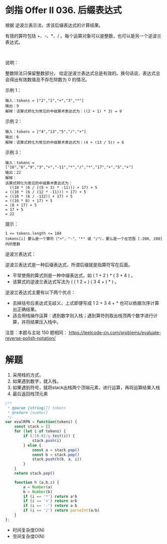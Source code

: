 # 剑指 Offer II 036. 后缀表达式
根据 逆波兰表示法，求该后缀表达式的计算结果。

有效的算符包括 +、-、*、/ 。每个运算对象可以是整数，也可以是另一个逆波兰表达式。

 

说明：

整数除法只保留整数部分。
给定逆波兰表达式总是有效的。换句话说，表达式总会得出有效数值且不存在除数为 0 的情况。
 

示例 1：
```
输入：tokens = ["2","1","+","3","*"]
输出：9
解释：该算式转化为常见的中缀算术表达式为：((2 + 1) * 3) = 9
```
示例 2：
```
输入：tokens = ["4","13","5","/","+"]
输出：6
解释：该算式转化为常见的中缀算术表达式为：(4 + (13 / 5)) = 6
```
示例 3：
```
输入：tokens = ["10","6","9","3","+","-11","*","/","*","17","+","5","+"]
输出：22
解释：
该算式转化为常见的中缀算术表达式为：
  ((10 * (6 / ((9 + 3) * -11))) + 17) + 5
= ((10 * (6 / (12 * -11))) + 17) + 5
= ((10 * (6 / -132)) + 17) + 5
= ((10 * 0) + 17) + 5
= (0 + 17) + 5
= 17 + 5
= 22
```

提示：
```
1 <= tokens.length <= 104
tokens[i] 要么是一个算符（"+"、"-"、"*" 或 "/"），要么是一个在范围 [-200, 200] 内的整数
```

逆波兰表达式：

逆波兰表达式是一种后缀表达式，所谓后缀就是指算符写在后面。

- 平常使用的算式则是一种中缀表达式，如 ( 1 + 2 ) * ( 3 + 4 ) 。
- 该算式的逆波兰表达式写法为 ( ( 1 2 + ) ( 3 4 + ) * ) 。

逆波兰表达式主要有以下两个优点：

- 去掉括号后表达式无歧义，上式即便写成 1 2 + 3 4 + * 也可以依据次序计算出正确结果。
- 适合用栈操作运算：遇到数字则入栈；遇到算符则取出栈顶两个数字进行计算，并将结果压入栈中。
 

注意：本题与主站 150 题相同： https://leetcode-cn.com/problems/evaluate-reverse-polish-notation/

# 解题
1. 采用栈的方式，
2. 如果遇到数字，就入栈，
3. 如果遇到符号，就将stack出栈两个顶端元素，进行运算，再将运算结果入栈
4. 最后返回栈顶元素
```js
/**
 * @param {string[]} tokens
 * @return {number}
 */
var evalRPN = function(tokens) {
    const stack = []
    for (let i of tokens) {
        if (/[0-9]/g.test(i)) {
            stack.push(i)
        } else {
            const a = stack.pop()
            const b = stack.pop()
            stack.push(h(b, a, i))
        }
    }
    return stack.pop()

    function h (a,b,i) {
        a = Number(a)
        b = Number(b)
        if (i == '*') return a*b
        if (i == '+') return a+b
        if (i == '-') return a-b
        if (i == '/') return parseInt(a/b)
    }
};
```
- 时间复杂度O(N)
- 空间复杂度O(N)